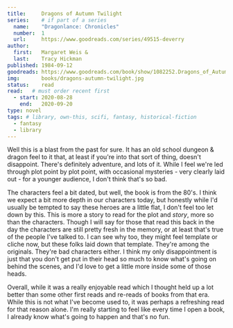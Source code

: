 ```yaml
---
title:     Dragons of Autumn Twilight
series:    # if part of a series
  name:    "Dragonlance: Chronicles"
  number:  1
  url:     https://www.goodreads.com/series/49515-deverry
author: 
  first:   Margaret Weis &
  last:    Tracy Hickman
published: 1984-09-12 
goodreads: https://www.goodreads.com/book/show/1082252.Dragons_of_Autumn_Twilight
img:       books/dragons-autumn-twilight.jpg
status:    read
read:   # must order recent first
  - start: 2020-08-28 
    end:   2020-09-20
type: novel
tags: # library, own-this, scifi, fantasy, historical-fiction
  - fantasy
  - library
---
```


Well this is a blast from the past for sure. It has an old school dungeon & dragon feel to it that, at least if you're into that sort of thing, doesn't disappoint. There's definitely adventure, and lots of it. While I feel we're led through plot point by plot point, with occasional mysteries - very clearly laid out - for a younger audience, I don't think that's so bad. 

The characters feel a bit dated, but well, the book is from the 80's. I think we expect a bit more depth in our characters today, but honestly while I'd usually be tempted to say these heroes are a little flat, I don't feel too let down by this. This is more a story to read for the plot and *story*, more so than the characters. Though I will say for those that read this back in the day the characters are still pretty fresh in the memory, or at least that's true of the people I've talked to. I can see why too, they might feel template or cliche now, but these folks laid down that template. They're among the originals. They're bad characters either. I think my only disappointment is just that you don't get put in their head so much to know what's going on behind the scenes, and I'd love to get a little more inside some of those heads. 

Overall, while it was a really enjoyable read which I thought held up a lot better than some other first reads and re-reads of books from that era. While this is not what I've become used to, it was perhaps a refreshing read for that reason alone. I'm really starting to feel like every time I open a book, I already know what's going to happen and that's no fun.  
